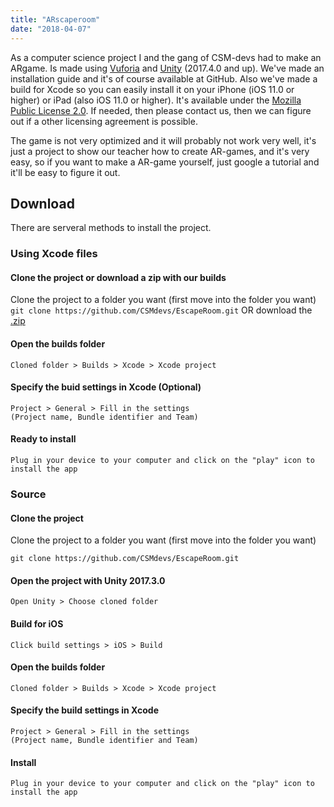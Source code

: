 ```yaml
---
title: "ARscaperoom"
date: "2018-04-07"
---
```

As a computer science project I and the gang of CSM-devs had to make an ARgame. Is made using [Vuforia](https://www.vuforia.com/) and [Unity](https://unity3d.com/) (2017.4.0 and up). We've made an installation guide and it's of course available at GitHub. Also we've made a build for Xcode so you can easily install it on your iPhone (iOS 11.0 or higher) or iPad (also iOS 11.0 or higher). It's available under the [Mozilla Public License 2.0](https://www.mozilla.org/en-US/MPL/2.0/). If needed, then please contact us, then we can figure out if a other licensing agreement is possible.

The game is not very optimized and it will probably not work very well, it's just a project to show our teacher how to create AR-games, and it's very easy, so if you want to make a AR-game yourself, just google a tutorial and it'll be easy to figure it out.

## Download
There are serveral methods to install the project.
### Using Xcode files
#### Clone the project or download a zip with our builds 
Clone the project to a folder you want (first move into the folder you want) ```git clone https://github.com/CSMdevs/EscapeRoom.git``` OR download the [.zip](https://github.com/CSMdevs/ARscapeRoom/releases/download/v1.0-alpha-1/BuildForXcode-v1.0-alpha1.zip)
#### Open the builds folder
```
Cloned folder > Builds > Xcode > Xcode project
```
#### Specify the buid settings in Xcode (Optional)
```
Project > General > Fill in the settings
(Project name, Bundle identifier and Team)
```
#### Ready to install
```
Plug in your device to your computer and click on the "play" icon to install the app
```

### Source
#### Clone the project
Clone the project to a folder you want (first move into the folder you want)
```
git clone https://github.com/CSMdevs/EscapeRoom.git
```
#### Open the project with Unity 2017.3.0
```
Open Unity > Choose cloned folder
```
#### Build for iOS
```
Click build settings > iOS > Build
```
#### Open the builds folder
```
Cloned folder > Builds > Xcode > Xcode project
```
#### Specify the build settings in Xcode
```
Project > General > Fill in the settings
(Project name, Bundle identifier and Team)
```
#### Install
```
Plug in your device to your computer and click on the "play" icon to install the app
```

